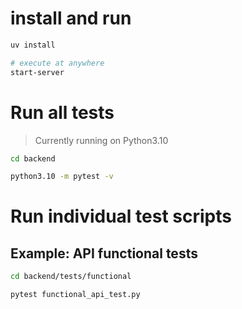 # install and run

```bash
uv install

# execute at anywhere
start-server
```

# Run all tests
> Currently running on Python3.10

```bash
cd backend

python3.10 -m pytest -v
```

# Run individual test scripts
## Example: API functional tests

```bash
cd backend/tests/functional

pytest functional_api_test.py
```
